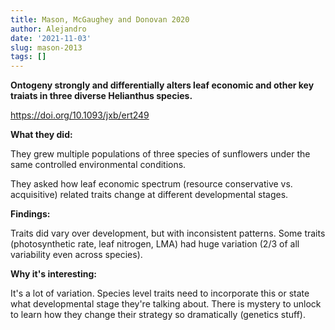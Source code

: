 ```yaml
---
title: Mason, McGaughey and Donovan 2020
author: Alejandro
date: '2021-11-03'
slug: mason-2013
tags: []
---
```

**Ontogeny strongly and differentially alters leaf economic and other key traiats in three diverse Helianthus species.**

https://doi.org/10.1093/jxb/ert249


**What they did:**

They grew multiple populations of three species of sunflowers under the same controlled environmental conditions.

They asked how leaf economic spectrum (resource conservative vs. acquisitive) related traits change at different developmental stages. 

**Findings:**

Traits did vary over development, but with inconsistent patterns. Some traits (photosynthetic rate, leaf nitrogen, LMA) had huge variation (2/3 of all variability even across species).

**Why it's interesting:**

It's a lot of variation. Species level traits need to incorporate this or state what developmental stage they're talking about. There is mystery to unlock to learn how they change their strategy so dramatically (genetics stuff).